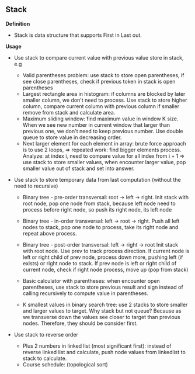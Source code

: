 ## Stack

**Definition**
- Stack is data structure that supports First in Last out.

**Usage**
- Use stack to compare current value with previous value store in stack, e.g
  - Valid parentheses problem: use stack to store open parentheses, if see close
  parentheses, check if previous token in stack is open parentheses
  - Largest rectangle area in histogram: if columns are blocked by later smaller
  column, we don't need to process. Use stack to store higher column, compare current
  column with previous column if smaller remove from stack and calculate area.
  - Maximum sliding window: find maximum value in window K size. When we see new number
  in current window that larger than previous one, we don't need to keep previous
  number. Use double queue to store value in decreasing order.
  - Next larger element for each element in array: brute force approach is to use
  2 loops, => repeated work: find bigger elements process. Analyze: at index i,
  need to compare value for all index from i + 1 => use stack to store smaller values,
  when encounter larger value, pop smaller value out of stack and set into answer.

- Use stack to store temporary data from last computation (without the need to recursive)
  - Binary tree - pre-order transversal: root -> left -> right.
  Init stack with root node, pop one node from stack, because left node need to
  process before right node, so push its right node, its left node
  - Binary tree - in-order transversal: left -> root -> right.
  Push all left nodes to stack, pop one node to process, take its right node
  and repeat above process.
  - Binary tree - post-order transversal: left -> right -> root
  Init stack with root node. Use prev to track process direction. If current node
  is left or right child of prev node, process down more, pushing left (if exists)
  or right node to stack. If prev node is left or right child of current node,
  check if right node process, move up (pop from stack)

  - Basic calculator with parentheses: when encounter open parentheses, use stack
  to store previous result and sign instead of calling recursively to compute value
  in parentheses.
  - K smallest values in binary search tree: use 2 stacks to store smaller and
  larger values to target. Why stack but not queue? Because as we transverse down
  the values see closer to target than previous nodes. Therefore, they should be
  consider first.

- Use stack to reverse order
  - Plus 2 numbers in linked list (most significant first):
  instead of reverse linked list and calculate, push node values from linkedlist
  to stack to calculate.
  - Course schedule: (topological sort)
